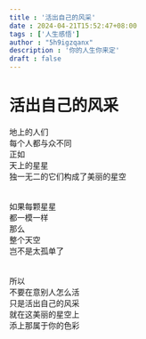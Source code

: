 ```yaml
---
title : '活出自己的风采'
date : 2024-04-21T15:52:47+08:00
tags : ['人生感悟']
author : "5h9igzqanx"
description : '你的人生你来定'
draft : false
---
```


# 活出自己的风采

地上的人们  
每个人都与众不同  
正如  
天上的星星  
独一无二的它们构成了美丽的星空  
<br>  
如果每颗星星  
都一模一样  
那么  
整个天空  
岂不是太孤单了  
<br>  
所以  
不要在意别人怎么活  
只是活出自己的风采  
就在这美丽的星空上  
添上那属于你的色彩  
